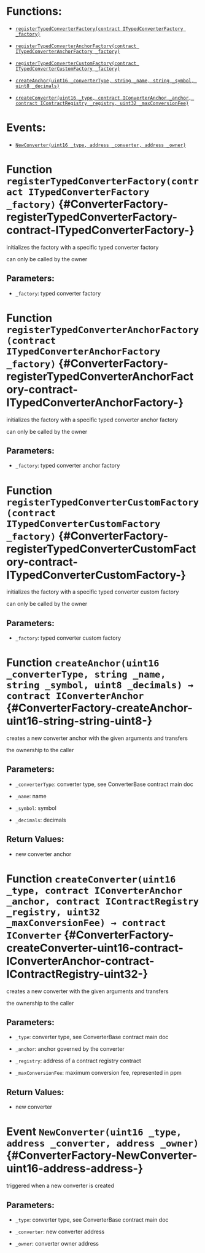 # Functions:

- [`registerTypedConverterFactory(contract ITypedConverterFactory _factory)`](#ConverterFactory-registerTypedConverterFactory-contract-ITypedConverterFactory-)

- [`registerTypedConverterAnchorFactory(contract ITypedConverterAnchorFactory _factory)`](#ConverterFactory-registerTypedConverterAnchorFactory-contract-ITypedConverterAnchorFactory-)

- [`registerTypedConverterCustomFactory(contract ITypedConverterCustomFactory _factory)`](#ConverterFactory-registerTypedConverterCustomFactory-contract-ITypedConverterCustomFactory-)

- [`createAnchor(uint16 _converterType, string _name, string _symbol, uint8 _decimals)`](#ConverterFactory-createAnchor-uint16-string-string-uint8-)

- [`createConverter(uint16 _type, contract IConverterAnchor _anchor, contract IContractRegistry _registry, uint32 _maxConversionFee)`](#ConverterFactory-createConverter-uint16-contract-IConverterAnchor-contract-IContractRegistry-uint32-)

# Events:

- [`NewConverter(uint16 _type, address _converter, address _owner)`](#ConverterFactory-NewConverter-uint16-address-address-)

# Function `registerTypedConverterFactory(contract ITypedConverterFactory _factory)` {#ConverterFactory-registerTypedConverterFactory-contract-ITypedConverterFactory-}

initializes the factory with a specific typed converter factory

can only be called by the owner

## Parameters:

- `_factory`: typed converter factory

# Function `registerTypedConverterAnchorFactory(contract ITypedConverterAnchorFactory _factory)` {#ConverterFactory-registerTypedConverterAnchorFactory-contract-ITypedConverterAnchorFactory-}

initializes the factory with a specific typed converter anchor factory

can only be called by the owner

## Parameters:

- `_factory`: typed converter anchor factory

# Function `registerTypedConverterCustomFactory(contract ITypedConverterCustomFactory _factory)` {#ConverterFactory-registerTypedConverterCustomFactory-contract-ITypedConverterCustomFactory-}

initializes the factory with a specific typed converter custom factory

can only be called by the owner

## Parameters:

- `_factory`: typed converter custom factory

# Function `createAnchor(uint16 _converterType, string _name, string _symbol, uint8 _decimals) → contract IConverterAnchor` {#ConverterFactory-createAnchor-uint16-string-string-uint8-}

creates a new converter anchor with the given arguments and transfers

the ownership to the caller

## Parameters:

- `_converterType`:   converter type, see ConverterBase contract main doc

- `_name`:            name

- `_symbol`:          symbol

- `_decimals`:        decimals

## Return Values:

- new converter anchor

# Function `createConverter(uint16 _type, contract IConverterAnchor _anchor, contract IContractRegistry _registry, uint32 _maxConversionFee) → contract IConverter` {#ConverterFactory-createConverter-uint16-contract-IConverterAnchor-contract-IContractRegistry-uint32-}

creates a new converter with the given arguments and transfers

the ownership to the caller

## Parameters:

- `_type`:              converter type, see ConverterBase contract main doc

- `_anchor`:            anchor governed by the converter

- `_registry`:          address of a contract registry contract

- `_maxConversionFee`:  maximum conversion fee, represented in ppm

## Return Values:

- new converter

# Event `NewConverter(uint16 _type, address _converter, address _owner)` {#ConverterFactory-NewConverter-uint16-address-address-}

triggered when a new converter is created

## Parameters:

- `_type`:        converter type, see ConverterBase contract main doc

- `_converter`:   new converter address

- `_owner`:       converter owner address
